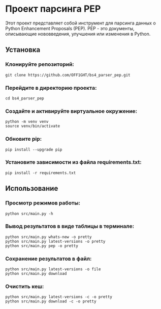 # Проект парсинга PEP

Этот проект представляет собой инструмент для парсинга данных о Python Enhancement Proposals (PEP). PEP - это документы, описывающие нововведения, улучшения или изменения в Python.

## Установка

### Клонируйте репозиторий:
```
git clone https://github.com/OFF1GHT/bs4_parser_pep.git
```

### Перейдите в директорию проекта:
```
cd bs4_parser_pep
```

### Создайте и активируйте виртуальное окружение:
```
python -m venv venv
source venv/bin/activate
```

### Обновите pip:
```
pip install --upgrade pip
```

### Установите зависимости из файла requirements.txt:
```
pip install -r requirements.txt
```

## Использование

### Просмотр режимов работы:
```
python src/main.py -h
```

### Вывод результатов в виде таблицы в терминале:
```
python src/main.py whats-new -o pretty
python src/main.py latest-versions -o pretty
python src/main.py pep -o pretty
```

### Сохранение результатов в файл:
```
python src/main.py latest-versions -o file
python src/main.py download
```

### Очистить кеш:
```
python src/main.py latest-versions -c -o pretty
python src/main.py download -c -o pretty
```

